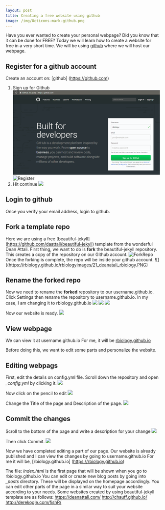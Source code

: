 ```yaml
---
layout: post
title: Creating a free website using github
image: /img/Octicons-mark-github.png
---
```

Have you ever wanted to create your personal webpage? Did you know that it can be done for FREE? Today we will learn how to create a website for free in a very short time.
We will be using [github](https://github.com/) where we will host our webpage.

## Register for a github account
Create an account on: [github] (https://github.com)
1. Sign up for Github
![](rbiologyimages/01_githubusername.PNG) 
![Register](https://rbiology.github.io/rbiologyimages/01_githubusername.PNG)
2. Hit continue
![](https://rbiology.github.io/rbiologyimages/02_continue.PNG)

## Login to github
Once you verify your email address, login to github.

## Fork a template repo
Here we are using a free [beautiful-jekyll] (https://github.com/daattali/beautiful-jekyll) template from the wonderful Dean Attali.
First thing, we want to do is **fork** the beautiful-jekyll repository. This creates a copy of the repository on our Github account.
![ForkRepo](https://rbiology.github.io/rbiologyimages/20_deanataliFork.PNG)
Once the forking is complete, the repo will be inside your github account.
![]((https://rbiology.github.io/rbiologyimages/21_deanatali_rbiology.PNG)

## Rename the forked repo
Now we need to rename the **forked** repository to our username.github.io. Click Settings then rename the repository to username.github.io. In my case, I am changing it to rbiology.github.io
![](https://rbiology.github.io/rbiologyimages/22_settings.PNG)
![](https://rbiology.github.io/rbiologyimages/23_renameold.PNG)
![](https://rbiology.github.io/rbiologyimages/24-renamed-new.PNG)

Now our website is ready.
![](https://rbiology.github.io/rbiologyimages/25-renamed.PNG)

## View webpage
We can view it at username.github.io For me, it will be [rbiology.github.io](https://rbiology.github.io)

Before doing this, we want to edit some parts and personalize the website.

## Editing webpags
First, edit the details on config.yml file. Scroll down the repository and open _\_config.yml_ by clicking it.
![](https://rbiology.github.io/rbiologyimages/26-edit.PNG)

Now click on the pencil to edit
![](https://rbiology.github.io/rbiologyimages/27-editpencil.png)

Change the Title of the page and Description of the page.
![](https://rbiology.github.io/rbiologyimages/29-edited.PNG)

## Commit the changes
Scroll to the bottom of the page and write a description for your change
![](https://rbiology.github.io/rbiologyimages/30-bottom.PNG)

Then click Commit.
![](https://rbiology.github.io/rbiologyimages/31-commit.png)

Now we have completed editing a part of our page. 
Our website is already published and I can view the changes by going to username.github.io For me it will be, [rbiology.github.io] (https://rbiology.github.io)

The file: _index.html_ is the first page that will be shown when you go to rbiology.github.io
You can edit or create new blog posts by going into _\_posts_ directory. These will be displayed on the homepage accordingly.
You can edit other parts of the page in a similar way to suit your website according to your needs.
Some websites created by using beautiful-jekyll template are as follows:
https://deanattali.com/
http://chauff.github.io/
http://derekogle.com/fishR/


